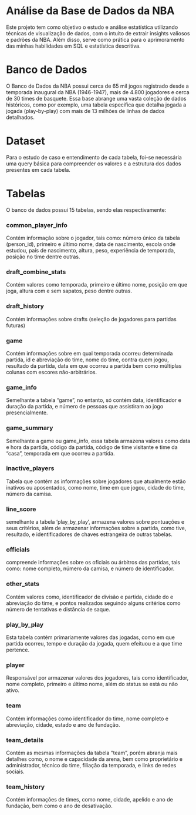 # Análise da Base de Dados da NBA

Este projeto tem como objetivo o estudo e análise estatística utilizando técnicas de visualização de dados, com o intuito de extrair insights valiosos e padrões da NBA. Além disso, serve como prática para o aprimoramento das minhas habilidades em SQL e estatística descritiva.


# Banco de Dados

O Banco de Dados da NBA possui cerca de 65 mil jogos registrado desde a temporada inaugural da NBA (1946-1947), mais de 4.800 jogadores e cerca de 30 times de basquete. Essa base abrange uma vasta coleção de dados históricos, como por exemplo, uma tabela especifica que detalha jogada a jogada (play-by-play) com mais de 13 milhões de linhas de dados detalhados.

# Dataset
 
Para o estudo de caso e entendimento de cada tabela, foi-se necessária uma query básica para compreender os valores e a estrutura dos dados presentes em cada tabela.

# Tabelas

O banco de dados possui 15 tabelas, sendo elas respectivamente: 

### common_player_info  

Contém informação sobre o jogador, tais como: número único da tabela (person_id), primeiro e último nome, data de nascimento, escola onde estudou, país de nascimento, altura, peso, experiência de temporada, posição no time dentre outras.

### draft_combine_stats

Contém valores como temporada, primeiro e último nome, posição em que joga, altura com e sem sapatos, peso dentre outras.

### draft_history

Contém informações sobre drafts (seleção de jogadores para partidas futuras)

### game

Contém informações sobre em qual temporada ocorreu determinada partida, id e abreviação do time, nome do time, contra quem jogou, resultado da partida, data em que ocorreu a partida bem como múltiplas colunas com escores não-arbitrários.

### game_info

Semelhante a tabela “game”, no entanto, só contém data, identificador e duração da partida, e número de pessoas que assistiram ao jogo presencialmente.

### game_summary

Semelhante a game ou game_info, essa tabela armazena valores como data e hora da partida, código da partida, código de time visitante e time da “casa”, temporada em que ocorreu a partida.

### inactive_players

Tabela que contém as informações sobre jogadores que atualmente estão inativos ou aposentados, como nome, time em que jogou, cidade do time, número da camisa.

### line_score

semelhante a tabela ‘play_by_play’, armazena valores sobre pontuações e seus critérios, além de armazenar informações sobre a partida, como tive, resultado, e identificadores de chaves estrangeira de outras tabelas.

### officials
compreende informações sobre os oficiais ou árbitros das partidas, tais como: nome completo, número da camisa, e número de identificador. 

### other_stats
Contém valores como, identificador de divisão e partida, cidade do e abreviação do time, e pontos realizados seguindo alguns critérios como número de tentativas e distância de saque.

### play_by_play

Esta tabela contém primariamente valores das jogadas, como em que partida ocorreu, tempo e duração da jogada, quem efeituou e a que time pertence. 

### player

Responsável por armazenar valores dos jogadores, tais como identificador, nome completo, primeiro e último nome, além do status se está ou não ativo.

### team

Contém informações como identificador do time, nome completo e abreviação, cidade, estado e ano de fundação.

### team_details

Contém as mesmas informações da tabela “team”, porém abranja mais detalhes como, o nome e capacidade da arena, bem como proprietário e administrador, técnico do time, filiação da temporada, e links de redes sociais.

### team_history

Contém informações de times, como nome, cidade, apelido e ano de fundação, bem como o ano de desativação.
